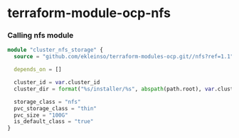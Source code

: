 # terraform-module-ocp-nfs

### Calling nfs module
```terraform
module "cluster_nfs_storage" {
  source = "github.com/ekleinso/terraform-modules-ocp.git//nfs?ref=1.1"

  depends_on = []

  cluster_id = var.cluster_id
  cluster_dir = format("%s/installer/%s", abspath(path.root), var.cluster_id)

  storage_class = "nfs"
  pvc_storage_class = "thin"
  pvc_size = "100G"
  is_default_class = "true"
}
```